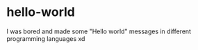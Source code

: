 # hello-world
I was bored and made some "Hello world" messages in different programming languages xd
